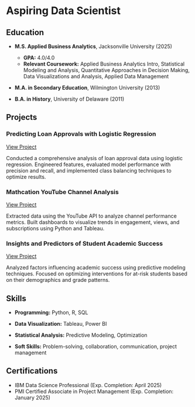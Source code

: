 # Aspiring Data Scientist

## Education
- **M.S. Applied Business Analytics**, Jacksonville University (2025)  
  - **GPA:** 4.0/4.0  
  - **Relevant Coursework:** Applied Business Analytics Intro, Statistical Modeling and Analysis, Quantitative Approaches in Decision Making, Data Visualizations and Analysis, Applied Data Management  

- **M.A. in Secondary Education**, Wilmington University (2013)  

- **B.A. in History**, University of Delaware (2011)


## Projects
### Predicting Loan Approvals with Logistic Regression

[View Project](https://github.com/BrandonBiro/Predicting-Loan-Approvals-with-Logistic-Regression)  

Conducted a comprehensive analysis of loan approval data using logistic regression. Engineered features, evaluated model performance with precision and recall, and implemented class balancing techniques to optimize results.  


### Mathcation YouTube Channel Analysis

[View Project](#)  

Extracted data using the YouTube API to analyze channel performance metrics. Built dashboards to visualize trends in engagement, views, and subscriptions using Python and Tableau.  


### Insights and Predictors of Student Academic Success

[View Project](#)  

Analyzed factors influencing academic success using predictive modeling techniques. Focused on optimizing interventions for at-risk students based on their demographics and grade patterns.  


## Skills
- **Programming:** Python, R, SQL  

- **Data Visualization:** Tableau, Power BI  

- **Statistical Analysis:** Predictive Modeling, Optimization  

- **Soft Skills:** Problem-solving, collaboration, communication, project management  


## Certifications
- IBM Data Science Professional (Exp. Completion: April 2025)  
- PMI Certified Associate in Project Management (Exp. Completion: January 2025)  
